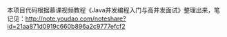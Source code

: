 本项目代码根据慕课视频教程《Java并发编程入门与高并发面试》整理出来，笔记见：http://note.youdao.com/noteshare?id=21aa871d0919c660b896a2c9777efcf2